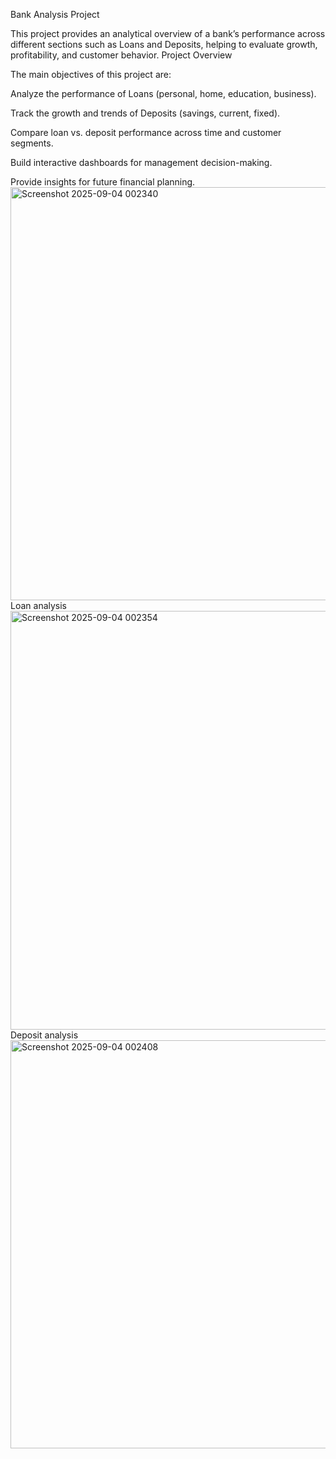 Bank Analysis Project

This project provides an analytical overview of a bank’s performance across different sections such as Loans and Deposits, helping to evaluate growth, profitability, and customer behavior.
Project Overview

The main objectives of this project are:

Analyze the performance of Loans (personal, home, education, business).

Track the growth and trends of Deposits (savings, current, fixed).

Compare loan vs. deposit performance across time and customer segments.

Build interactive dashboards for management decision-making.

Provide insights for future financial planning.
<img width="1200" height="661" alt="Screenshot 2025-09-04 002340" src="https://github.com/user-attachments/assets/e037e2f0-2ab3-4644-8498-8c07ecd00aa8" />
Loan analysis
<img width="1208" height="670" alt="Screenshot 2025-09-04 002354" src="https://github.com/user-attachments/assets/728c31fe-1389-45a3-94a3-1367d4f45e8a" />
Deposit analysis
<img width="1194" height="653" alt="Screenshot 2025-09-04 002408" src="https://github.com/user-attachments/assets/bef2afef-5a8b-4be9-9678-4f896c0ffd41" />
